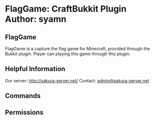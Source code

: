 FlagGame: CraftBukkit Plugin
Author: syamn
====================

FlagGame
--------
FlagGame is a capture the flag game for Minecraft, provided through the Bukkit plugin.
Player can playing this game through this plugin.

Helpful Information
--------
Our server: http://sakura-server.net/
Contact: admin@sakura-server.net

Commands
--------


Permissions
--------
